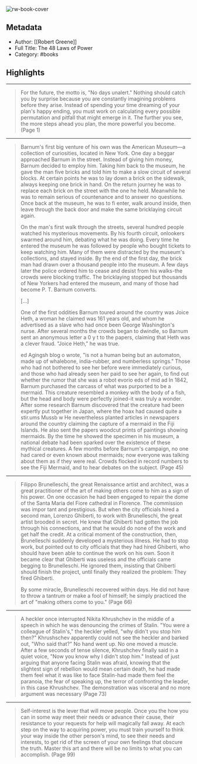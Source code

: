 ![rw-book-cover](https://images-na.ssl-images-amazon.com/images/I/41EhEN9nsmL._SL200_.jpg)

## Metadata
- Author: [[Robert Greene]]
- Full Title: The 48 Laws of Power
- Category: #books

## Highlights
***

> For the future, the motto is, "No days unalert." Nothing should catch you by surprise because you are constantly imagining problems before they arise. Instead of spending your time dreaming of your plan's happy ending, you must work on calculating every possible permutation and pitfall that might emerge in it. The further you see, the more steps ahead you plan, the more powerful you become. (Page 1)

***

> Barnum's first big venture of his own was the American Museum—a collection of curiosities, located in New York. One day a beggar approached Barnum in the street. Instead of giving him money, Barnum decided to employ him. Taking him back to the museum, he gave the man five bricks and told him to make a slow circuit of several blocks. At certain points he was to lay down a brick on the sidewalk, always keeping one brick in hand. On the return journey he was to replace each brick on the street with the one he held. Meanwhile he was to remain serious of countenance and to answer no questions. Once back at the museum, he was to fi enter, walk around inside, then leave through the back door and make the same bricklaying circuit again.
>
> On the man's first walk through the streets, several hundred people watched his mysterious movements. By his fourth circuit, onlookers swarmed around him, debating what he was doing. Every time he entered the museum he was followed by people who bought tickets to keep watching him. Many of them were distracted by the museum's collections, and stayed inside. By the end of the first day, the brick man had drawn over a thousand people into the museum. A few days later the police ordered him to cease and desist from his walks-the crowds were blocking traffic. The bricklaying stopped but thousands of New Yorkers had entered the museum, and many of those had become P. T. Barnum converts.
>
> […]
>
> One of the first oddities Barnum toured around the country was Joice Heth, a woman he claimed was 161 years old, and whom he advertised as a slave who had once been George Washington's nurse. After several months the crowds began to dwindle, so Barnum sent an anonymous letter a 0 y t to the papers, claiming that Heth was a clever fraud. "Joice Heth," he was true.
>
> ed Agingsh blog o wrote, "is not a human being but an automaton, made up of whalebone, india-rubber, and numberless springs." Those who had not bothered to see her before were immediately curious, and those who had already seen her paid to see her again, to find out whether the rumor that she was a robot evorio eds of mid ad In 1842, Barnum purchased the carcass of what was purported to be a mermaid. This creature resembled a monkey with the body of a fish, but the head and body were perfectly joined-it was truly a wonder. After some research Barnum discovered that the creature had been expertly put together in Japan, where the hoax had caused quite a stir.ums Mussb w He nevertheless planted articles in newspapers around the country claiming the capture of a mermaid in the Fiji Islands. He also sent the papers woodcut prints of paintings showing mermaids. By the time he showed the specimen in his museum, a national debate had been sparked over the existence of these mythical creatures. A few months before Barnum's campaign, no one had cared or even known about mermaids; now everyone was talking about them as if they were real. Crowds flocked in record numbers to see the Fiji Mermaid, and to hear debates on the subject. (Page 45)

***

> Filippo Brunelleschi, the great Renaissance artist and architect, was a great practitioner of the art of making others come to him as a sign of his power. On one occasion he had been engaged to repair the dome of the Santa Maria del Fiore cathedral in Florence. The commission was impor tant and prestigious. But when the city officials hired a second man, Lorenzo Ghiberti, to work with Brunelleschi, the great artist brooded in secret. He knew that Ghiberti had gotten the job through his connections, and that he would do none of the work and get half the credit. At a critical moment of the construction, then, Brunelleschi suddenly developed a mysterious illness. He had to stop work, but pointed out to city officials that they had hired Ghiberti, who should have been able to continue the work on his own. Soon it became clear that Ghiberti was useless and the officials came begging to Brunelleschi. He ignored them, insisting that Ghiberti should finish the project, until finally they realized the problem: They fired Ghiberti.
>
> By some miracle, Brunelleschi recovered within days. He did not have to throw a tantrum or make a fool of himself; he simply practiced the art of "making others come to you." (Page 66)

***

> A heckler once interrupted Nikita Khrushchev in the middle of a speech in which he was denouncing the crimes of Stalin. "You were a colleague of Stalin's," the heckler yelled, "why didn't you stop him then?" Khrushschev apparently could not see the heckler and barked out, "Who said that?" No hand went up. No one moved a muscle. After a few seconds of tense silence, Khrushchev finally said in a quiet voice, "Now you know why I didn't stop him." Instead of just arguing that anyone facing Stalin was afraid, knowing that the slightest sign of rebellion would mean certain death, he had made them feel what it was like to face Stalin-had made them feel the paranoia, the fear of speaking up, the terror of confronting the leader, in this case Khrushchev. The demonstration was visceral and no more argument was necessary (Page 73)

***

> Self-interest is the lever that will move people. Once you the how you can in some way meet their needs or advance their cause, their resistance to your requests for help will magically fall away. At each step on the way to acquiring power, you must train yourself to think your way inside the other person's mind, to see their needs and interests, to get rid of the screen of your own feelings that obscure the truth. Master this art and there will be no limits to what you can accomplish. (Page 99)

